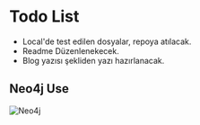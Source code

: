 # Todo List

- Local'de test edilen dosyalar, repoya atılacak.
- Readme Düzenlenekecek.
- Blog yazısı şekliden yazı hazırlanacak.

## Neo4j Use

![Neo4j](image/lorem.png)